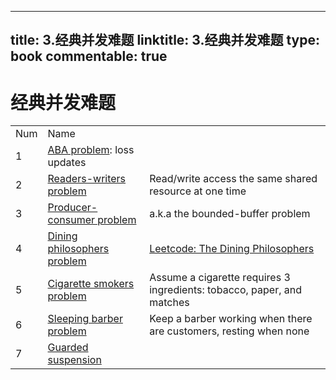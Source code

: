 
---
title: 3.经典并发难题
linktitle: 3.经典并发难题
type: book
commentable: true
---

# 经典并发难题

|     |                                                                                          |                                                                                          |
| --- | ---------------------------------------------------------------------------------------- | ---------------------------------------------------------------------------------------- |
| Num | Name                                                                                     |                                                                                          |
| 1   | [ABA problem](https://en.wikipedia.org/wiki/ABA_problem): loss updates                   |                                                                                          |
| 2   | [Readers-writers problem](https://en.wikipedia.org/wiki/Readers–writers_problem)         | Read/write access the same shared resource at one time                                   |
| 3   | [Producer-consumer problem](https://en.wikipedia.org/wiki/Producer–consumer_problem)     | a.k.a the bounded-buffer problem                                                         |
| 4   | [Dining philosophers problem](https://en.wikipedia.org/wiki/Dining_philosophers_problem) | [Leetcode: The Dining Philosophers](https://code.dennyzhang.com/the-dining-philosophers) |
| 5   | [Cigarette smokers problem](https://en.wikipedia.org/wiki/Cigarette_smokers_problem)     | Assume a cigarette requires 3 ingredients: tobacco, paper, and matches                   |
| 6   | [Sleeping barber problem](https://en.wikipedia.org/wiki/Sleeping_barber_problem)         | Keep a barber working when there are customers, resting when none                        |
| 7   | [Guarded suspension](https://en.wikipedia.org/wiki/Guarded_suspension)                   |                                                                                          |

    